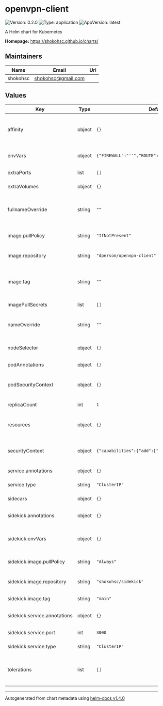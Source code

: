 # openvpn-client

![Version: 0.2.0](https://img.shields.io/badge/Version-0.2.0-informational?style=flat-square) ![Type: application](https://img.shields.io/badge/Type-application-informational?style=flat-square) ![AppVersion: latest](https://img.shields.io/badge/AppVersion-latest-informational?style=flat-square)

A Helm chart for Kubernetes

**Homepage:** <https://shokohsc.github.io/charts/>

## Maintainers

| Name | Email | Url |
| ---- | ------ | --- |
| shokohsc | shokohsc@gmail.com |  |

## Values

| Key | Type | Default | Description |
|-----|------|---------|-------------|
| affinity | object | `{}` | node/pod affinities (requires Kubernetes >=1.6) |
| envVars | object | `{"FIREWALL":"''","ROUTE":"10.0.0.0/8","TZ":"UTC"}` | Pod environment variables |
| extraPorts | list | `[]` | Pod extra ports |
| extraVolumes | object | `{}` | Pod extra volumes |
| fullnameOverride | string | `""` | release full release name override option |
| image.pullPolicy | string | `"IfNotPresent"` | container image pull policy |
| image.repository | string | `"dperson/openvpn-client"` | container image repository |
| image.tag | string | `""` | container image tag or Chart appVersion if undefined |
| imagePullSecrets | list | `[]` | registry secret |
| nameOverride | string | `""` | release name override option |
| nodeSelector | object | `{}` | node labels for pod assignment |
| podAnnotations | object | `{}` | Pod annotations |
| podSecurityContext | object | `{}` | Pod security group context |
| replicaCount | int | `1` | pods replica count |
| resources | object | `{}` | pod resource requests & limits |
| securityContext | object | `{"capabilities":{"add":["NET_ADMIN"]}}` | Deployment security group context |
| service.annotations | object | `{}` | Service annotations |
| service.type | string | `"ClusterIP"` | Service type |
| sidecars | object | `{}` | Pod sidecars |
| sidekick.annotations | object | `{}` | Sidekick pod annotations |
| sidekick.envVars | object | `{}` | Sidekick pod environment variables |
| sidekick.image.pullPolicy | string | `"Always"` | container image pull policy |
| sidekick.image.repository | string | `"shokohsc/sidekick"` | Sidekick image repository |
| sidekick.image.tag | string | `"main"` | Sidekick image tag |
| sidekick.service.annotations | object | `{}` | Sidekick service annotations |
| sidekick.service.port | int | `3000` | Sidekick service port |
| sidekick.service.type | string | `"ClusterIP"` | Sidekick service type |
| tolerations | list | `[]` | node taints to tolerate (requires Kubernetes >=1.6) |

----------------------------------------------
Autogenerated from chart metadata using [helm-docs v1.4.0](https://github.com/norwoodj/helm-docs/releases/v1.4.0)
